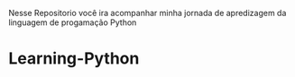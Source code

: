 
Nesse Repositorio você ira acompanhar minha jornada de apredizagem da linguagem de progamação Python
# Learning-Python
